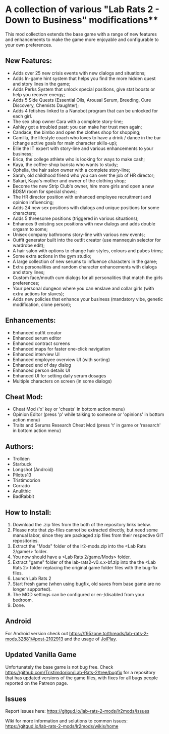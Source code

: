 # A collection of various "Lab Rats 2 - Down to Business" modifications**

This mod collection extends the base game with a range of new features and enhancements to make the game more enjoyable and configurable to your own preferences.

## New Features:
* Adds over 25 new crisis events with new dialogs and situations;
* Adds In-game hint system that helps you find the more hidden quest and story lines in the game;
* Adds Perks System that unlock special positions, give stat boosts or help you recover energy;
* Adds 5 Side Quests (Essential Oils, Arousal Serum, Breeding, Cure Discovery, Chemists Daughter);
* Adds 4 fetishes linked to a Nanobot program that can be unlocked for each girl.
* The sex shop owner Cara with a complete story-line;
* Ashley got a troubled past: you can make her trust men again;
* Candace, the bimbo and open the clothes shop for shopping;
* Camilla, the lifestyle coach who loves to have a drink / dance in the bar (change active goals for main character skills-up);
* Ellie the IT expert with story-line and various enhancements to your business;
* Erica, the college athlete who is looking for ways to make cash;
* Kaya, the coffee-shop barista who wants to study;
* Ophelia, the hair salon owner with a complete story-line;
* Sarah, old childhood friend who you can over the job of HR director;
* Sakari, Kaya's mother and owner of the clothing shop;
* Become the new Strip Club's owner, hire more girls and open a new BDSM room for special shows;
* The HR director position with enhanced employee recruitment and opinion influencing;
* Adds 24 new sex positions with dialogs and unique positions for some characters;
* Adds 5 threesome positions (triggered in various situations);
* Enhances 9 existing sex positions with new dialogs and adds double orgasm to some;
* Unisex company bathrooms story-line with various new events;
* Outfit generator built into the outfit creator (use mannequin selector for wardrobe edit);
* A hair salon with options to change hair styles, colours and pubes trims;
* Some extra actions in the gym studio;
* A large collection of new serums to influence characters in the game;
* Extra personalities and random character enhancements with dialogs and story lines;
* Custom face/mouth cum dialogs for all personalities that match the girls preferences;
* Your personal dungeon where you can enslave and collar girls (with extra actions for slaves);
* Adds new policies that enhance your business (mandatory vibe, genetic modification, clone person);

## Enhancements:
* Enhanced outfit creator
* Enhanced serum editor
* Enhanced contract screens
* Enhanced maps for faster one-click navigation
* Enhanced interview UI
* Enhanced employee overview UI (with sorting)
* Enhanced end of day dialog
* Enhanced person details UI
* Enhanced UI for setting daily serum dosages
* Multiple characters on screen (in some dialogs)

## Cheat Mod:
* Cheat Mod ('x' key or 'cheats' in bottom action menu)
* Opinion Editor (press 'p' while talking to someone or 'opinions' in bottom action menu)
* Traits and Serums Research Cheat Mod (press 't' in game or 'research' in bottom action menu)

## Authors:
* Trollden
* Starbuck
* Longshot (Android)
* Pilotus13
* Tristimdorion
* Corrado
* Anulithic
* BadRabbit

## How to Install:
 1. Download the .zip files from the both of the repository links below.
 2. Please note that zip-files cannot be extracted directly, but need some manual labor, since they are packaged zip files from their respective GIT repositories.
 3. Extract the "Mods" folder of the lr2-mods.zip into the <Lab Rats 2/game/> folder.
 4. You now should have a <Lab Rats 2/game/Mods> folder.
 5. Extract "game" folder of the lab-rats2-v0.x.x-bf.zip into the the <Lab Rats 2> folder replacing the original game folder files with the bug-fix files.
 6. Launch Lab Rats 2
 7. Start fresh game (when using bugfix, old saves from base game are no longer supported).
 8. The MOD settings can be configured or en-/disabled from your bedroom.
 9. Done.

## Android
For Android version check out https://f95zone.to/threads/lab-rats-2-mods.32881/#post-2102913 and the usage of [JoiPlay](https://joiplay.cyou/).

## Updated Vanilla Game
Unfortunately the base game is not bug free. Check https://github.com/Tristimdorion/Lab-Rats-2/tree/bugfix for a repository that has updated versions of the game files, with fixes for all bugs people reported on the Patreon page.

## Issues
Report Issues here: https://gitgud.io/lab-rats-2-mods/lr2mods/issues

Wiki for more information and solutions to common issues: https://gitgud.io/lab-rats-2-mods/lr2mods/wikis/home
